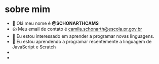 # sobre mim
- 👋 Olá meu nome é **@SCHONARTHCAMS**
- :+1: Meu email de contato é camila.schonarth@escola.pr.gov.br
- 👀 Eu estou interessado em aprender a programar novas linguagens.
- 🌱 Eu estou aprendendo a programar recentemente a linguagem de JavaScript e Scratch
- 
- 


